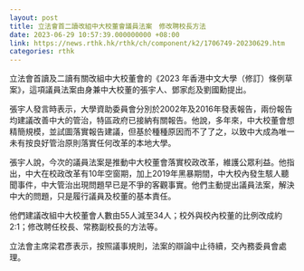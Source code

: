 ```yaml
---
layout: post
title: 立法會首二讀改組中大校董會議員法案　修改聘校長方法
date: 2023-06-29 10:57:39.000000000 +08:00
link: https://news.rthk.hk/rthk/ch/component/k2/1706749-20230629.htm
categories: rthk
---
```


立法會首讀及二讀有關改組中大校董會的《2023 年香港中文大學（修訂）條例草案》，這項議員法案由身兼中大校董的張宇人、鄧家彪及劉國勳提出。

張宇人發言時表示，大學資助委員會分別於2002年及2016年發表報告，兩份報告均建議改善中大的管治，特區政府已接納有關報告。他說，多年來，中大校董會想精簡規模，並試圖落實報告建議，但基於種種原因而不了了之，以致中大成為唯一未有按良好管治原則落實任何改革的本地大學。

張宇人說，今次的議員法案是推動中大校董會落實校政改革，維護公眾利益。他指出，中大在校政改革有10年空窗期，加上2019年黑暴期間，中大校內發生駭人聽聞事件，中大管治出現問題早已是不爭的客觀事實。他們主動提出議員法案，解決中大的問題，只是履行議員及校董的基本責任。

他們建議改組中大校董會人數由55人減至34人；校外與校內校董的比例改成約2:1；修改聘任校長、常務副校長的方法等。

立法會主席梁君彥表示，按照議事規則，法案的辯論中止待續，交內務委員會處理。
